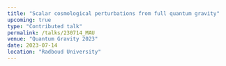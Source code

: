 ```yaml
---
title: "Scalar cosmological perturbations from full quantum gravity"
upcoming: true
type: "Contributed talk"
permalink: /talks/230714_MAU
venue: "Quantum Gravity 2023"
date: 2023-07-14
location: "Radboud University"
---
```

